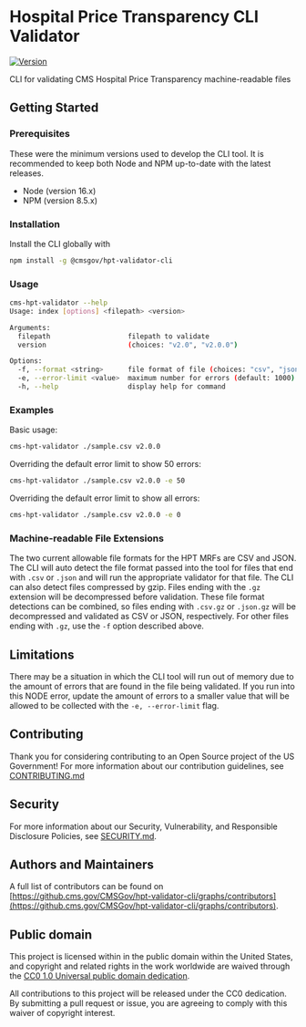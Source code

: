 # Hospital Price Transparency CLI Validator

[![Version](https://img.shields.io/npm/v/@cmsgov/hpt-validator-cli)](https://www.npmjs.com/package/@cmsgov/hpt-validator-cli)

CLI for validating CMS Hospital Price Transparency machine-readable files

## Getting Started

### Prerequisites
These were the minimum versions used to develop the CLI tool. It is recommended to keep both Node and NPM up-to-date with the latest releases.

* Node (version 16.x)  
* NPM (version 8.5.x)

### Installation

Install the CLI globally with

```sh
npm install -g @cmsgov/hpt-validator-cli
```

### Usage

```sh
cms-hpt-validator --help
Usage: index [options] <filepath> <version>

Arguments:
  filepath                   filepath to validate
  version                    (choices: "v2.0", "v2.0.0")

Options:
  -f, --format <string>      file format of file (choices: "csv", "json")
  -e, --error-limit <value>  maximum number for errors (default: 1000)
  -h, --help                 display help for command
```

### Examples

Basic usage:

```sh
cms-hpt-validator ./sample.csv v2.0.0
```

Overriding the default error limit to show 50 errors:

```sh
cms-hpt-validator ./sample.csv v2.0.0 -e 50
```

Overriding the default error limit to show all errors:

```sh
cms-hpt-validator ./sample.csv v2.0.0 -e 0
```
### Machine-readable File Extensions
The two current allowable file formats for the HPT MRFs are CSV and JSON. The CLI will auto detect the file format passed into the tool for files that end with `.csv` or `.json` and will run the appropriate validator for that file. The CLI can also detect files compressed by gzip. Files ending with the `.gz` extension will be decompressed before validation. These file format detections can be combined, so files ending with `.csv.gz` or `.json.gz` will be decompressed and validated as CSV or JSON, respectively. For other files ending with `.gz`, use the `-f` option described above.


## Limitations
There may be a situation in which the CLI tool will run out of memory due to the amount of errors that are found in the file being validated. If you run into this NODE error, update the amount of errors to a smaller value that will be allowed to be collected with the `-e, --error-limit` flag.

## Contributing

Thank you for considering contributing to an Open Source project of the US
Government! For more information about our contribution guidelines, see
[CONTRIBUTING.md](CONTRIBUTING.md)

## Security

For more information about our Security, Vulnerability, and Responsible
Disclosure Policies, see [SECURITY.md](SECURITY.md).

## Authors and Maintainers

A full list of contributors can be found on [https://github.cms.gov/CMSGov/hpt-validator-cli/graphs/contributors](https://github.cms.gov/CMSGov/hpt-validator-cli/graphs/contributors).

## Public domain

This project is licensed within in the public domain within the United States,
and copyright and related rights in the work worldwide are waived through the
[CC0 1.0 Universal public domain
dedication](https://creativecommons.org/publicdomain/zero/1.0/).

All contributions to this project will be released under the CC0 dedication. By
submitting a pull request or issue, you are agreeing to comply with this waiver
of copyright interest.
